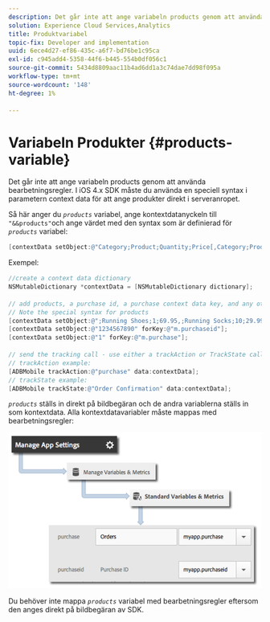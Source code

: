 ```yaml
---
description: Det går inte att ange variabeln products genom att använda bearbetningsregler. I iOS 4.x SDK måste du använda en speciell syntax i parametern context data för att ange produkter direkt i serveranropet.
solution: Experience Cloud Services,Analytics
title: Produktvariabel
topic-fix: Developer and implementation
uuid: 6ece4d27-ef86-435c-a6f7-bd76be1c95ca
exl-id: c945add4-5358-44f6-b445-554b0df056c1
source-git-commit: 5434d8809aac11b4ad6dd1a3c74dae7dd98f095a
workflow-type: tm+mt
source-wordcount: '148'
ht-degree: 1%

---
```


# Variabeln Produkter {#products-variable}

Det går inte att ange variabeln products genom att använda bearbetningsregler. I iOS 4.x SDK måste du använda en speciell syntax i parametern context data för att ange produkter direkt i serveranropet.

Så här anger du *`products`* variabel, ange kontextdatanyckeln till `"&&products"`och ange värdet med den syntax som är definierad för *`products`* variabel:

```objective-c
[contextData setObject:@"Category;Product;Quantity;Price[,Category;Product;Quantity;Price]" forKey:@"&&products"];
```

Exempel:

```objective-c
//create a context data dictionary 
NSMutableDictionary *contextData = [NSMutableDictionary dictionary]; 
 
// add products, a purchase id, a purchase context data key, and any other data you want to collect. 
// Note the special syntax for products 
[contextData setObject:@";Running Shoes;1;69.95,;Running Socks;10;29.99" forKey:@"&&products"]; 
[contextData setObject:@"1234567890" forKey:@"m.purchaseid"]; 
[contextData setObject:@"1" forKey:@"m.purchase"]; 
 
// send the tracking call - use either a trackAction or TrackState call. 
// trackAction example: 
[ADBMobile trackAction:@"purchase" data:contextData]; 
// trackState example: 
[ADBMobile trackState:@"Order Confirmation" data:contextData]; 
```

*`products`* ställs in direkt på bildbegäran och de andra variablerna ställs in som kontextdata. Alla kontextdatavariabler måste mappas med bearbetningsregler:

![](assets/map-products.png)

Du behöver inte mappa *`products`* variabel med bearbetningsregler eftersom den anges direkt på bildbegäran av SDK.
